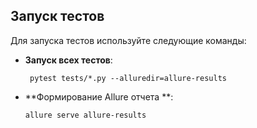 ## Запуск тестов

Для запуска тестов используйте следующие команды:

- **Запуск всех тестов**:
  ```
   pytest tests/*.py --alluredir=allure-results 
  ```
- **Формирование Allure отчета **:
  ```
  allure serve allure-results  
  ```
